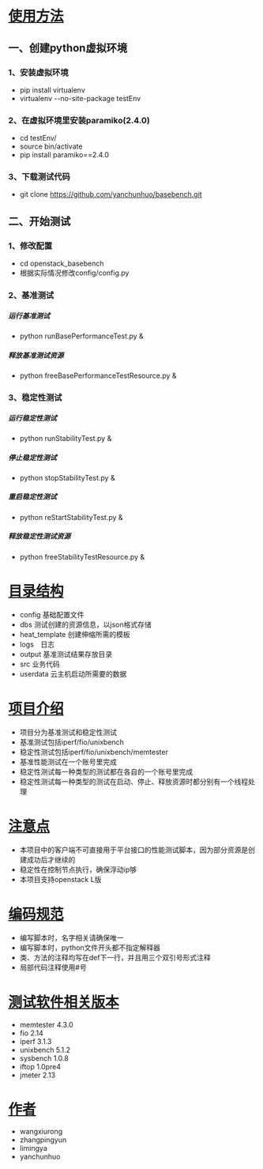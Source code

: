 # [使用方法]()
## 一、创建python虚拟环境 
### 1、安装虚拟环境
* pip install virtualenv
* virtualenv --no-site-package testEnv

### 2、在虚拟环境里安装paramiko(2.4.0)
* cd testEnv/
* source bin/activate
* pip install paramiko==2.4.0

### 3、下载测试代码
* git clone https://github.com/yanchunhuo/basebench.git 

## 二、开始测试
### 1、修改配置
* cd openstack_basebench
* 根据实际情况修改config/config.py

### 2、基准测试
##### 运行基准测试
* python runBasePerformanceTest.py &

##### 释放基准测试资源
* python freeBasePerformanceTestResource.py &

### 3、稳定性测试
##### 运行稳定性测试
* python runStabilityTest.py &

##### 停止稳定性测试
* python stopStabilityTest.py &

##### 重启稳定性测试
* python reStartStabilityTest.py &

##### 释放稳定性测试资源
* python freeStabilityTestResource.py &
 
# [目录结构]()
* config 基础配置文件
* dbs 测试创建的资源信息，以json格式存储
* heat_template 创建伸缩所需的模板
* logs　日志
* output 基准测试结果存放目录
* src 业务代码 
* userdata 云主机启动所需要的数据

# [项目介绍]()
* 项目分为基准测试和稳定性测试
* 基准测试包括iperf/fio/unixbench
* 稳定性测试包括iperf/fio/unixbench/memtester
* 基准性能测试在一个账号里完成
* 稳定性测试每一种类型的测试都在各自的一个账号里完成
* 稳定性测试每一种类型的测试在启动、停止、释放资源时都分别有一个线程处理

# [注意点]()
* 本项目中的客户端不可直接用于平台接口的性能测试脚本，因为部分资源是创建成功后才继续的
* 稳定性在控制节点执行，确保浮动ip够
* 本项目支持openstack L版

# [编码规范]()
* 编写脚本时，名字相关请确保唯一
* 编写脚本时，python文件开头都不指定解释器
* 类、方法的注释均写在def下一行，并且用三个双引号形式注释
* 局部代码注释使用#号

# [测试软件相关版本]()
* memtester 4.3.0
* fio 2.14
* iperf 3.1.3
* unixbench 5.1.2
* sysbench 1.0.8
* iftop 1.0pre4
* jmeter 2.13

# [作者]()
* wangxiurong
* zhangpingyun
* limingya
* yanchunhuo
 
